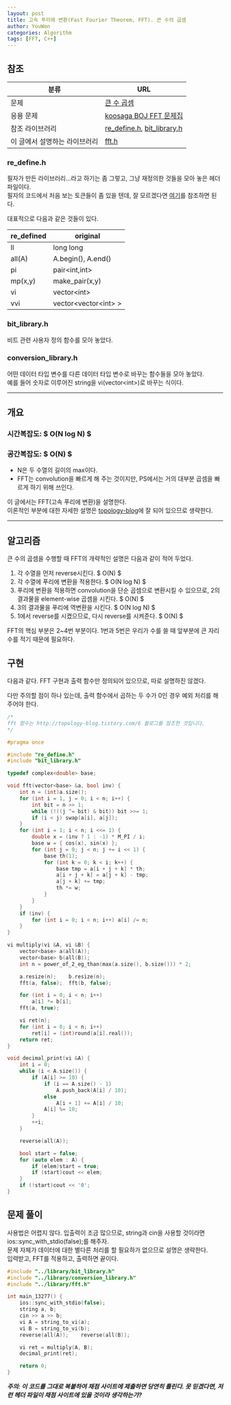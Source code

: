 ```yaml
---
layout: post
title: 고속 푸리에 변환(Fast Fourier Theorem, FFT). 큰 수의 곱셈
author: YouWon
categories: Algorithm
tags: [FFT, C++]
---
```


## 참조

분류 | URL
-------- | --------
문제 | [큰 수 곱셈](https://www.acmicpc.net/problem/13277)
응용 문제 | [koosaga BOJ FFT 문제집](https://www.acmicpc.net/workbook/view/824)
참조 라이브러리 | [re_define.h](https://github.com/greeksharifa/ps_code/blob/master/library/re_define.h), [bit_library.h](https://github.com/greeksharifa/ps_code/blob/master/library/bit_library.h)
이 글에서 설명하는 라이브러리 | [fft.h](https://github.com/greeksharifa/ps_code/blob/master/library/fft.h)

### re_define.h
필자가 만든 라이브러리...라고 하기는 좀 그렇고, 그냥 재정의한 것들을 모아 놓은 헤더 파일이다.  
필자의 코드에서 처음 보는 토큰들이 좀 있을 텐데, 잘 모르겠다면 [여기](https://github.com/greeksharifa/ps_code/blob/master/library/re_define.h)를 참조하면 된다.

대표적으로 다음과 같은 것들이 있다.

re_defined | original
-------- | --------
ll | long long
all(A) | A.begin(), A.end()
pi | pair\<int,int\>
mp(x,y) | make_pair(x,y)
vi | vector\<int\>
vvi | vector\<vector\<int\> \>

### bit_library.h

비트 관련 사용자 정의 함수를 모아 놓았다.

### conversion_library.h

어떤 데이터 타입 변수를 다른 데이터 타입 변수로 바꾸는 함수들을 모아 놓았다.  
예를 들어 숫자로 이루어진 string을 vi(vector\<int\>)로 바꾸는 식이다.

--- 

## 개요

### 시간복잡도: $ O(N log N) $
### 공간복잡도: $ O(N) $
- N은 두 수열의 길이의 max이다. 
- FFT는 convolution을 빠르게 해 주는 것이지만, PS에서는 거의 대부분 곱셈을 빠르게 하기 위해 쓰인다.

이 글에서는 FFT(고속 푸리에 변환)을 설명한다.  
이론적인 부분에 대한 자세한 설명은 [topology-blog](http://topology-blog.tistory.com/6)에 잘 되어 있으므로 생략한다.

---

## 알고리즘
  
큰 수의 곱셈을 수행할 때 FFT의 개략적인 설명은 다음과 같이 적어 두었다.

1. 각 수열을 먼저 reverse시킨다. $ O(N) $
2. 각 수열에 푸리에 변환을 적용한다. $ O(N log N) $
3. 푸리에 변환을 적용하면 convolution을 단순 곱셈으로 변환시킬 수 있으므로, 2의 결과물을 element-wise 곱셈을 시킨다. $ O(N) $
4. 3의 결과물을 푸리에 역변환을 시킨다. $ O(N log N) $
5. 1에서 reverse를 시켰으므로, 다시 reverse를 시켜준다. $ O(N) $

FFT의 핵심 부분은 2~4번 부분이다. 1번과 5번은 우리가 수를 쓸 때 앞부분에 큰 자리 수를 적기 때문에 필요하다.


## 구현

다음과 같다. FFT 구현과 출력 함수만 정의되어 있으므로, 따로 설명하진 않겠다.

다만 주의할 점이 하나 있는데, 출력 함수에서 곱하는 두 수가 0인 경우 예외 처리를 해주어야 한다.

```cpp
/*
fft 함수는 http://topology-blog.tistory.com/6 블로그를 참조한 것입니다.
*/

#pragma once

#include "re_define.h"
#include "bit_library.h"

typedef complex<double> base;

void fft(vector<base> &a, bool inv) {
    int n = (int)a.size();
    for (int i = 1, j = 0; i < n; i++) {
        int bit = n >> 1;
        while (!((j ^= bit) & bit)) bit >>= 1;
        if (i < j) swap(a[i], a[j]);
    }
    for (int i = 1; i < n; i <<= 1) {
        double x = (inv ? 1 : -1) * M_PI / i;
        base w = { cos(x), sin(x) };
        for (int j = 0; j < n; j += i << 1) {
            base th(1);
            for (int k = 0; k < i; k++) {
                base tmp = a[i + j + k] * th;
                a[i + j + k] = a[j + k] - tmp;
                a[j + k] += tmp;
                th *= w;
            }
        }
    }
    if (inv) {
        for (int i = 0; i < n; i++) a[i] /= n;
    }
}

vi multiply(vi &A, vi &B) {
    vector<base> a(all(A));
    vector<base> b(all(B));
    int n = power_of_2_eg_than(max(a.size(), b.size())) * 2;

    a.resize(n);	b.resize(n);
    fft(a, false);	fft(b, false);

    for (int i = 0; i < n; i++)
        a[i] *= b[i];
    fft(a, true);

    vi ret(n);
    for (int i = 0; i < n; i++)
        ret[i] = (int)round(a[i].real());
    return ret;
}

void decimal_print(vi &A) {
    int i = 0;
    while (i < A.size()) {
        if (A[i] >= 10) {
            if (i == A.size() - 1)
                A.push_back(A[i] / 10);
            else
                A[i + 1] += A[i] / 10;
            A[i] %= 10;
        }
        ++i;
    }

    reverse(all(A));

    bool start = false;
    for (auto elem : A) {
        if (elem)start = true;
        if (start)cout << elem;
    }
    if (!start)cout << '0';
}
```

## 문제 풀이

사용법은 어렵지 않다. 입출력이 조금 많으므로, string과 cin을 사용할 것이라면 ios::sync_with_stdio(false);를 해주자.  
문제 자체가 데이터에 대한 별다른 처리를 할 필요하가 없으므로 설명은 생략한다.  
입력받고, FFT를 적용하고, 출력하면 끝이다.

```cpp
#include "../library/bit_library.h"
#include "../library/conversion_library.h"
#include "../library/fft.h"

int main_13277() {
    ios::sync_with_stdio(false);
    string a, b;
    cin >> a >> b;
    vi A = string_to_vi(a);
    vi B = string_to_vi(b);
    reverse(all(A));	reverse(all(B));

    vi ret = multiply(A, B);
    decimal_print(ret);

    return 0;
}
```

***주의: 이 코드를 그대로 복붙하여 채점 사이트에 제출하면 당연히 틀린다. 못 믿겠다면, 저런 헤더 파일이 채점 사이트에 있을 것이라 생각하는가?***
